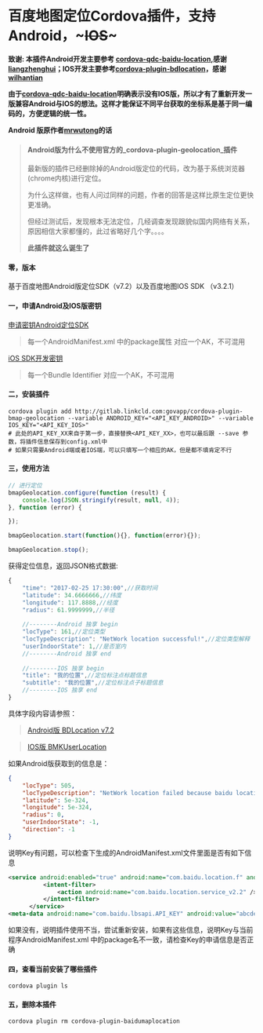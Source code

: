 # 百度地图定位Cordova插件，支持Android，~~~IOS~~~


__致谢: 本插件Android开发主要参考 [cordova-qdc-baidu-location](https://github.com/liangzhenghui/cordova-qdc-baidu-location),感谢[liangzhenghui](https://github.com/liangzhenghui)；IOS开发主要参考[cordova-plugin-bdlocation](https://github.com/wilhantian/cordova-plugin-bdlocation)，感谢[wilhantian](https://github.com/wilhantian)__


__由于[cordova-qdc-baidu-location](https://github.com/liangzhenghui/cordova-qdc-baidu-location)明确表示没有IOS版，所以才有了重新开发一版兼容Android与IOS的想法。这样才能保证不同平台获取的坐标系是基于同一编码的，方便逻辑的统一性。__

__Android 版原作者[mrwutong](https://github.com/mrwutong)的话__

>#### Android版为什么不使用官方的_cordova-plugin-geolocation_插件
>最新版的插件已经删除掉的Android版定位的代码，改为基于系统浏览器(chrome内核)进行定位。
>
>为什么这样做，也有人问过同样的问题，作者的回答是这样比原生定位更快更准确。
>
>但经过测试后，发现根本无法定位，几经调查发现跟貌似国内网络有关系，原因相信大家都懂的，此过省略好几个字。。。。
>
>__此插件就这么诞生了__

#### 零，版本
基于百度地图Android版定位SDK（v7.2）以及百度地图IOS SDK （v3.2.1）

#### 一，申请Android及IOS版密钥
[申请密钥Android定位SDK](http://developer.baidu.com/map/index.php?title=android-locsdk/guide/key)

>每一个AndroidManifest.xml 中的package属性 对应一个AK，不可混用

[iOS SDK开发密钥](http://lbsyun.baidu.com/index.php?title=iossdk/guide/key)

>每一个Bundle Identifier 对应一个AK，不可混用
  
#### 二，安装插件

```shell
cordova plugin add http://gitlab.linkcld.com:govapp/cordova-plugin-bmap-geolocation --variable ANDROID_KEY="<API_KEY_ANDROID>" --variable IOS_KEY="<API_KEY_IOS>"
# 此处的API_KEY_XX来自于第一步，直接替换<API_KEY_XX>，也可以最后跟 --save 参数，将插件信息保存到config.xml中
# 如果只需要Android端或者IOS端，可以只填写一个相应的AK，但是都不填肯定不行
```

#### 三，使用方法

```javascript
// 进行定位
bmapGeolocation.configure(function (result) {
    console.log(JSON.stringify(result, null, 4));
}, function (error) {

});

bmapGeolocation.start(function(){}, function(error){});

bmapGeolocation.stop();

```

获得定位信息，返回JSON格式数据:

```javascript
{
    "time": "2017-02-25 17:30:00",//获取时间
    "latitude": 34.6666666,//纬度
    "longitude": 117.8888,//经度
    "radius": 61.9999999,//半径
 
    //--------Android 独享 begin
    "locType": 161,//定位类型                                            
    "locTypeDescription": "NetWork location successful!",//定位类型解释   
    "userIndoorState": 1,//是否室内                                     
    //--------Android 独享 end
    
    //--------IOS 独享 begin
    "title": "我的位置",//定位标注点标题信息
    "subtitle": "我的位置",//定位标注点子标题信息
    //--------IOS 独享 end
}
```
具体字段内容请参照：
>[Android版 BDLocation v7.2](http://wiki.lbsyun.baidu.com/cms/androidloc/doc/v7.2/index.html)

>[IOS版 BMKUserLocation](http://wiki.lbsyun.baidu.com/cms/iossdk/doc/v3_2_0/html/interface_b_m_k_user_location.html#aba4b76e55f4605c5554fe16aca1b4fbf) 

如果Android版获取到的信息是：

```json
{
    "locType": 505,
    "locTypeDescription": "NetWork location failed because baidu location service check the key is unlegal, please check the key in AndroidManifest.xml !",
    "latitude": 5e-324,
    "longitude": 5e-324,
    "radius": 0,
    "userIndoorState": -1,
    "direction": -1
}
```

说明Key有问题，可以检查下生成的AndroidManifest.xml文件里面是否有如下信息

```xml
<service android:enabled="true" android:name="com.baidu.location.f" android:process=":remote">
          <intent-filter>
              <action android:name="com.baidu.location.service_v2.2" />
          </intent-filter>
      </service>
<meta-data android:name="com.baidu.lbsapi.API_KEY" android:value="abcdefghijklmn" />
```

如果没有，说明插件使用不当，尝试重新安装，如果有这些信息，说明Key与当前程序AndroidManifest.xml 中的package名不一致，请检查Key的申请信息是否正确

#### 四，查看当前安装了哪些插件

```shell
cordova plugin ls
```

#### 五，删除本插件

```shell
cordova plugin rm cordova-plugin-baidumaplocation
```